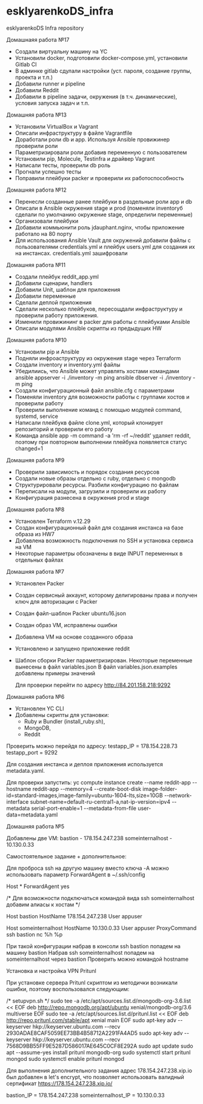 # esklyarenkoDS_infra
esklyarenkoDS Infra repository

Домашнаяя работа №17

- Создали виртуальну машину на YC
- Установили docker, подготовили docker-compose.yml, установили Gitlab CI
- В админке gitlab сдулали настройки (уст. пароля, создание группы, проекта и т.п.)
- Добавили runner и pipeline
- Добавили Reddit
- Добавили в pipeline задачи, окружения (в т.ч. динамические), условия запуска задач и т.п.

Домашняя работа №13

- Установили VirtualBox и Vagrant
- Описали инфраструктуру в файле Vagrantfile
- Доработали роли db и app. Используя Ansible провижинер проверили роли
- Параметризировали роли добавив переменную с пользователем
- Установили pip, Molecule, Testinfra и драйвер Vagrant
- Написали тесты, проверили db роль
- Прогнали успешно тесты
- Поправили плейбуки packer и проверили их работоспособность

Домашняя работа №12

- Перенесли созданные ранее плейбуки в раздельные роли app и db
- Описали в Ansible окружения stage и prod (поменяли inventoryб сделали по умолчанию
  окружение stage, определили переменные)
- Организовали плейбуки
- Добавили коммьюнити роль jdauphant.nginx, чтобы приложение работало на 80 порту
- Для использования Ansible Vault для окружений добавили файлы с пользователями credentials.yml
  и плейбук users.yml для создания их на инстансах. credentials.yml зашифровали

Домашняя работа №11

- Создали плейбук reddit_app.yml
- Добавили сценарии, handlers
- Добавили Unit, шаблон для приложения
- Добавили переменные
- Сделали деплой приложения
- Сделали несколько плейбуков, пересощдали инфраструктуру
  и проверили работу приложения.
- Изменили провижининг в packer для работы с плейбуками Ansible
- Описали модулями Ansible скрипты из предыдущих HW

Домашняя работа №10

- Установили pip и Ansible
- Подняли инфроаструктуру из окружения stage через Terraform
- Создали inventory и inventory.yml файлы
- Убедилиись, что Ansible может управлять хостами командами
    ansible appserver -i ./inventory -m ping
    ansible dbserver -i ./inventory -m ping
- Создали конфигурационный файл ansible.cfg с параметрами
- Поменяли inventory для возможности работы с группами хостов и проверили работу
- Проверили выполнение команд с помощью модулей command, systemd, service
- Написали плейбукв файле clone.yml, который клонирует репозиторий и проверили его работу
- Команда ansible app -m command -a 'rm -rf ~/reddit' удаляет reddit, поэтому при повторном
  выполнении плейбука появляется статус changed=1

Домашняя работа №9

- Проверили зависимость и порядок создания ресурсов
- Создали новые образы отдельно с ruby, отдельно с mongodb
- Структурировали ресурсы. Разбили конфигурацию по файлам
- Переписали на модули, загрузили и проверили их работу
- Конфигурация разнесена в окружения prod и stage

Домашняя работа №8

- Установлен Terraform v.12.29
- Создан конфигурационный файл для создания инстанса на базе образа из HW7
- Добавлена возможность подключения по SSH и установка сервиса на VM
- Некоторые параметры обозначены в виде INPUT переменных в отдельных файлах

Домашняя работа №7

- Установлен Packer
- Создан сервисный аккаунт, которому делигированы права и получен ключ для авторизации с Packer
- Создан файл-шаблон Packer ubuntu16.json
- Создан образ VM, исправлены ошибки
- Добавлена VM на основе созданного образа
- Установлено и запущено приложение reddit
- Шаблон сборки Packer параметризирован.
  Некоторые переменные вынесены в файл variables.json
  В файл variables.json.examples добавлены примеры значений

  Для проверки перейти по адресу http://84.201.158.218:9292

Домашняя работа №6

- Установлен YC CLI
- Добавлены скрипты для установки:
    - Ruby и Bundler (install_ruby.sh),
	- MongoDB,
    - Reddit

Проверить можно перейдя по адресу:
testapp_IP = 178.154.228.73
testapp_port = 9292

Для создания инстанса и деплоя приложения используется metadata.yaml.

Для проверки запустить:
yc compute instance create   --name reddit-app   --hostname reddit-app   --memory=4   --create-boot-disk image-folder-id=standard-images,image-family=ubuntu-1604-lts,size=10GB   --network-interface subnet-name=default-ru-central1-a,nat-ip-version=ipv4   --metadata serial-port-enable=1   --metadata-from-file user-data=metadata.yaml

Домашняя работа №5

Добавлены две VM:
bastion          - 178.154.247.238
someinternalhost - 10.130.0.33

Самостоятельное задание + дополнительное:

Для проброса ssh на другую машину вместо ключа -A можно использовать параметр ForwardAgent в ~/.ssh/config

Host *
ForwardAgent yes

/* Для возможности подключаться командой вида ssh someinternalhost добавим алиасы к хостам */

Host bastion
HostName 178.154.247.238
User appuser

Host someinternalhost
HostName 10.130.0.33
User  appuser
ProxyCommand ssh bastion nc %h %p

При такой конфигурации набрав в консоли ssh bastion попадем на машину bastion
Набрав ssh someinternalhost попадем на someinternalhost через bastion
Проверить можно командой hostname

Установка и настройка VPN Pritunl

При установке сервера Pritunl скриптом из методички возникали ошибки, поэтому воспользовался следующим:

/* setupvpn.sh */
sudo tee -a /etc/apt/sources.list.d/mongodb-org-3.6.list << EOF
deb http://repo.mongodb.org/apt/ubuntu xenial/mongodb-org/3.6 multiverse
EOF
sudo tee -a /etc/apt/sources.list.d/pritunl.list << EOF
deb http://repo.pritunl.com/stable/apt xenial main
EOF
sudo apt-key adv --keyserver hkp://keyserver.ubuntu.com --recv 2930ADAE8CAF5059EE73BB4B58712A2291FA4AD5
sudo apt-key adv --keyserver hkp://keyserver.ubuntu.com --recv 7568D9BB55FF9E5287D586017AE645C0CF8E292A
sudo apt update
sudo apt --assume-yes install pritunl mongodb-org
sudo systemctl start pritunl mongod
sudo systemctl enable pritunl mongod

Для выполнения дополнительного задания адрес 178.154.247.238.xip.io был добавлен в let's encrypt, что позволяет использовать валидный сертификат
https://178.154.247.238.xip.io/

bastion_IP = 178.154.247.238
someinternalhost_IP = 10.130.0.33
